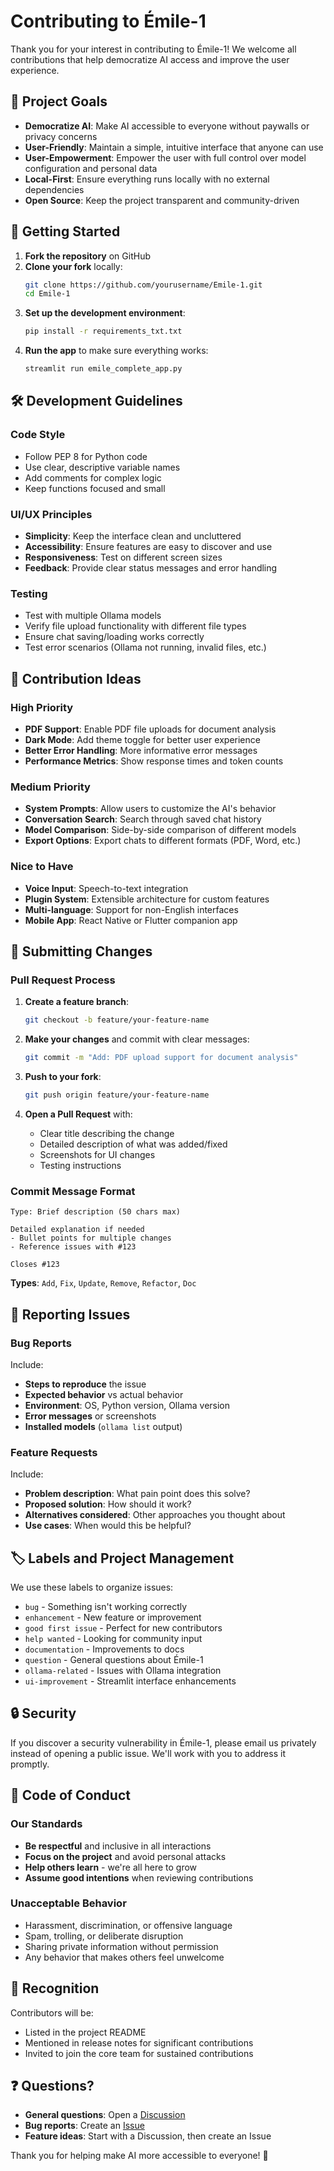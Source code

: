 # Contributing to Émile-1

Thank you for your interest in contributing to Émile-1! We welcome all contributions that help democratize AI access and improve the user experience.

## 🎯 Project Goals

- **Democratize AI**: Make AI accessible to everyone without paywalls or privacy concerns
- **User-Friendly**: Maintain a simple, intuitive interface that anyone can use
- **User-Empowerment**: Empower the user with full control over model configuration and personal data
- **Local-First**: Ensure everything runs locally with no external dependencies
- **Open Source**: Keep the project transparent and community-driven

## 🚀 Getting Started

1. **Fork the repository** on GitHub
2. **Clone your fork** locally:
   ```bash
   git clone https://github.com/yourusername/Emile-1.git
   cd Emile-1
   ```
3. **Set up the development environment**:
   ```bash
   pip install -r requirements_txt.txt
   ```
4. **Run the app** to make sure everything works:
   ```bash
   streamlit run emile_complete_app.py
   ```

## 🛠 Development Guidelines

### Code Style
- Follow PEP 8 for Python code
- Use clear, descriptive variable names
- Add comments for complex logic
- Keep functions focused and small

### UI/UX Principles
- **Simplicity**: Keep the interface clean and uncluttered
- **Accessibility**: Ensure features are easy to discover and use
- **Responsiveness**: Test on different screen sizes
- **Feedback**: Provide clear status messages and error handling

### Testing
- Test with multiple Ollama models
- Verify file upload functionality with different file types
- Ensure chat saving/loading works correctly
- Test error scenarios (Ollama not running, invalid files, etc.)

## 🌟 Contribution Ideas

### High Priority
- **PDF Support**: Enable PDF file uploads for document analysis
- **Dark Mode**: Add theme toggle for better user experience
- **Better Error Handling**: More informative error messages
- **Performance Metrics**: Show response times and token counts

### Medium Priority
- **System Prompts**: Allow users to customize the AI's behavior
- **Conversation Search**: Search through saved chat history
- **Model Comparison**: Side-by-side comparison of different models
- **Export Options**: Export chats to different formats (PDF, Word, etc.)

### Nice to Have
- **Voice Input**: Speech-to-text integration
- **Plugin System**: Extensible architecture for custom features
- **Multi-language**: Support for non-English interfaces
- **Mobile App**: React Native or Flutter companion app

## 📝 Submitting Changes

### Pull Request Process

1. **Create a feature branch**:
   ```bash
   git checkout -b feature/your-feature-name
   ```

2. **Make your changes** and commit with clear messages:
   ```bash
   git commit -m "Add: PDF upload support for document analysis"
   ```

3. **Push to your fork**:
   ```bash
   git push origin feature/your-feature-name
   ```

4. **Open a Pull Request** with:
   - Clear title describing the change
   - Detailed description of what was added/fixed
   - Screenshots for UI changes
   - Testing instructions

### Commit Message Format
```
Type: Brief description (50 chars max)

Detailed explanation if needed
- Bullet points for multiple changes
- Reference issues with #123

Closes #123
```

**Types**: `Add`, `Fix`, `Update`, `Remove`, `Refactor`, `Doc`

## 🐛 Reporting Issues

### Bug Reports
Include:
- **Steps to reproduce** the issue
- **Expected behavior** vs actual behavior
- **Environment**: OS, Python version, Ollama version
- **Error messages** or screenshots
- **Installed models** (`ollama list` output)

### Feature Requests
Include:
- **Problem description**: What pain point does this solve?
- **Proposed solution**: How should it work?
- **Alternatives considered**: Other approaches you thought about
- **Use cases**: When would this be helpful?

## 🏷 Labels and Project Management

We use these labels to organize issues:
- `bug` - Something isn't working correctly
- `enhancement` - New feature or improvement
- `good first issue` - Perfect for new contributors
- `help wanted` - Looking for community input
- `documentation` - Improvements to docs
- `question` - General questions about Émile-1
- `ollama-related` - Issues with Ollama integration
- `ui-improvement` - Streamlit interface enhancements

## 🔒 Security

If you discover a security vulnerability in Émile-1, please email us privately instead of opening a public issue. We'll work with you to address it promptly.

## 📜 Code of Conduct

### Our Standards
- **Be respectful** and inclusive in all interactions
- **Focus on the project** and avoid personal attacks
- **Help others learn** - we're all here to grow
- **Assume good intentions** when reviewing contributions

### Unacceptable Behavior
- Harassment, discrimination, or offensive language
- Spam, trolling, or deliberate disruption
- Sharing private information without permission
- Any behavior that makes others feel unwelcome

## 🎉 Recognition

Contributors will be:
- Listed in the project README
- Mentioned in release notes for significant contributions
- Invited to join the core team for sustained contributions

## ❓ Questions?

- **General questions**: Open a [Discussion](https://github.com/yourusername/Emile-1/discussions)
- **Bug reports**: Create an [Issue](https://github.com/yourusername/Emile-1/issues)
- **Feature ideas**: Start with a Discussion, then create an Issue

Thank you for helping make AI more accessible to everyone! 🚀
